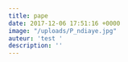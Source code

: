 ```yaml
---
title: pape
date: 2017-12-06 17:51:16 +0000
image: "/uploads/P_ndiaye.jpg"
auteur: 'test '
description: ''
---
```

